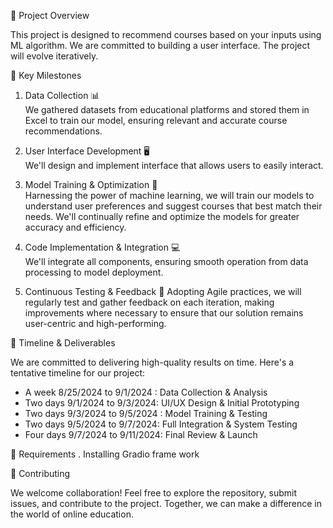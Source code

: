 🚀 Project Overview

This project is designed to recommend courses based on your inputs using ML algorithm. We are committed to building a user interface. The project will evolve iteratively.

 🌟 Key Milestones

1. Data Collection 📊  
   We gathered datasets from educational platforms and stored them in Excel to train our model, ensuring relevant and accurate course recommendations.

2. User Interface Development 🖥  
   We'll design and implement interface that allows users to easily interact.

3. Model Training & Optimization 🤖  
   Harnessing the power of machine learning, we will train our models to understand user preferences and suggest courses that best match their needs. We'll continually refine and optimize the models for greater accuracy and efficiency.

4. Code Implementation & Integration 💻  
   We'll integrate all components, ensuring smooth operation from data processing to model deployment.

5. Continuous Testing & Feedback 🔄
   Adopting Agile practices, we will regularly test and gather feedback on each iteration, making improvements where necessary to ensure that our solution remains user-centric and high-performing.

📅 Timeline & Deliverables

We are committed to delivering high-quality results on time. Here's a tentative timeline for our project:

-  A week 8/25/2024 to 9/1/2024 : Data Collection & Analysis
-  Two days 9/1/2024 to 9/3/2024: UI/UX Design & Initial Prototyping
-  Two days 9/3/2024 to 9/5/2024 : Model Training & Testing
-  Two days 9/5/2024 to 9/7/2024: Full Integration & System Testing
-  Four days 9/7/2024 to 9/11/2024: Final Review & Launch


📍 Requirements
   . Installing Gradio frame work

🤝 Contributing

We welcome collaboration! Feel free to explore the repository, submit issues, and contribute to the project. Together, we can make a difference in the world of online education.
